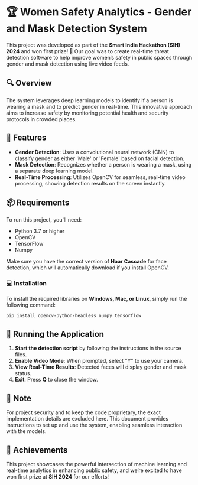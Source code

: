 # 🏆 Women Safety Analytics - Gender and Mask Detection System

This project was developed as part of the **Smart India Hackathon (SIH) 2024** and won first prize! 🎉 Our goal was to create real-time threat detection software to help improve women’s safety in public spaces through gender and mask detection using live video feeds.

## 🔍 Overview

The system leverages deep learning models to identify if a person is wearing a mask and to predict gender in real-time. This innovative approach aims to increase safety by monitoring potential health and security protocols in crowded places.

## 🚀 Features

- **Gender Detection**: Uses a convolutional neural network (CNN) to classify gender as either 'Male' or 'Female' based on facial detection.
- **Mask Detection**: Recognizes whether a person is wearing a mask, using a separate deep learning model.
- **Real-Time Processing**: Utilizes OpenCV for seamless, real-time video processing, showing detection results on the screen instantly.

## 📦 Requirements

To run this project, you'll need:

- Python 3.7 or higher
- OpenCV
- TensorFlow
- Numpy

Make sure you have the correct version of **Haar Cascade** for face detection, which will automatically download if you install OpenCV.

### 💻 Installation

To install the required libraries on **Windows, Mac, or Linux**, simply run the following command:

```bash
pip install opencv-python-headless numpy tensorflow
```
## 🎥 Running the Application

1. **Start the detection script** by following the instructions in the source files.
2. **Enable Video Mode**: When prompted, select "Y" to use your camera.
3. **View Real-Time Results**: Detected faces will display gender and mask status.
4. **Exit**: Press **Q** to close the window.

## 🔑 Note

For project security and to keep the code proprietary, the exact implementation details are excluded here. This document provides instructions to set up and use the system, enabling seamless interaction with the models.

## 🎉 Achievements

This project showcases the powerful intersection of machine learning and real-time analytics in enhancing public safety, and we’re excited to have won first prize at **SIH 2024** for our efforts!

